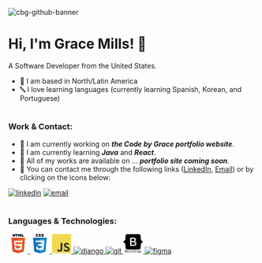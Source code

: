 ![cbg-github-banner](https://user-images.githubusercontent.com/64663512/227831161-fb9dbef9-95ab-48cc-ae76-187a111f9fb6.png)

# Hi, I'm Grace Mills! 🧋
A Software Developer from the United States.
  - 📍 I am based in North/Latin America
  - 🔤 I love learning languages (currently learning Spanish, Korean, and Portuguese)

#

### Work & Contact:
- 🐣 I am currently working on ***the Code by Grace portfolio website***.
- 🌱 I am currently learning ***Java*** and ***React***.
- 💾 All of my works are available on ... ***portfolio site coming soon***.
- 📨 You can contact me through the following links (<a href="https://www.linkedin.com/in/codebygrace" target="_blank">LinkedIn</a>, <a href="mailto:gracemillswebdev@gmail.com" target="_blank">Email</a>) or by clicking on the icons below:

<a href="https://www.linkedin.com/in/codebygrace" target="_blank"><img src="https://user-images.githubusercontent.com/64663512/183503084-b303b468-f1e0-4256-a851-0218f7c0313c.svg" width="" alt="linkedin"></a> 
<a href="mailto:gracemillswebdev@gmail.com" target="_blank"><img src="https://user-images.githubusercontent.com/64663512/183503324-280e95fe-393e-4f9c-8573-95e359d4675f.svg" width="" alt="email"></a>
  
#
  
### Languages & Technologies:
<p align="left"> 
  <a href="https://www.w3.org/html/" target="_blank" rel="noreferrer"> <img src="https://raw.githubusercontent.com/devicons/devicon/master/icons/html5/html5-original-wordmark.svg" alt="html5" width="40" height="40"/> </a> 
  <a href="https://www.w3schools.com/css/" target="_blank" rel="noreferrer"> <img src="https://raw.githubusercontent.com/devicons/devicon/master/icons/css3/css3-original-wordmark.svg" alt="css3" width="40" height="40"/> </a>
  <a href="https://developer.mozilla.org/en-US/docs/Web/JavaScript" target="_blank" rel="noreferrer"> <img src="https://raw.githubusercontent.com/devicons/devicon/master/icons/javascript/javascript-original.svg" alt="javascript" width="40" height="40"/> </a> 
  <a href="https://www.djangoproject.com/" target="_blank" rel="noreferrer"> <img src="https://cdn.worldvectorlogo.com/logos/django.svg" alt="django" width="40" height="40"/> </a>
  <a href="https://git-scm.com/" target="_blank" rel="noreferrer"> <img src="https://www.vectorlogo.zone/logos/git-scm/git-scm-icon.svg" alt="git" width="40" height="40"/> </a> 
  <a href="https://getbootstrap.com" target="_blank" rel="noreferrer"> <img src="https://raw.githubusercontent.com/devicons/devicon/master/icons/bootstrap/bootstrap-plain-wordmark.svg" alt="bootstrap" width="40" height="40"/> </a> 
  <a href="https://www.figma.com/" target="_blank" rel="noreferrer"> <img src="https://www.vectorlogo.zone/logos/figma/figma-icon.svg" alt="figma" width="40" height="40"/> </a>   
</p>

<!---
grace-mills/grace-mills is a ✨ special ✨ repository because its `README.md` (this file) appears on your GitHub profile.
You can click the Preview link to take a look at your changes.
--->
